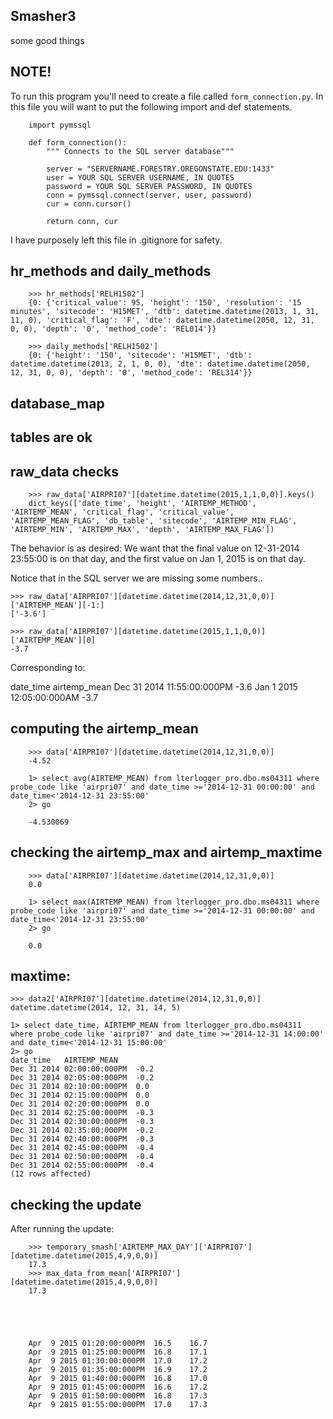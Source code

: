 Smasher3
---------

some good things


NOTE!
---

To run this program you'll need to create a file called `form_connection.py`. In this file you will want to put the following import and def statements.


		import pymssql

		def form_connection():
		    """ Connects to the SQL server database"""

		    server = "SERVERNAME.FORESTRY.OREGONSTATE.EDU:1433"
		    user = YOUR SQL SERVER USERNAME, IN QUOTES
		    password = YOUR SQL SERVER PASSWORD, IN QUOTES
		    conn = pymssql.connect(server, user, password)
		    cur = conn.cursor()

		    return conn, cur

I have purposely left this file in .gitignore for safety.


hr_methods and daily_methods
---

		>>> hr_methods['RELH1502']
		{0: {'critical_value': 95, 'height': '150', 'resolution': '15 minutes', 'sitecode': 'H15MET', 'dtb': datetime.datetime(2013, 1, 31, 11, 0), 'critical_flag': 'F', 'dte': datetime.datetime(2050, 12, 31, 0, 0), 'depth': '0', 'method_code': 'REL014'}}

		>>> daily_methods['RELH1502']
		{0: {'height': '150', 'sitecode': 'H15MET', 'dtb': datetime.datetime(2013, 2, 1, 0, 0), 'dte': datetime.datetime(2050, 12, 31, 0, 0), 'depth': '0', 'method_code': 'REL314'}}


database_map
----


tables are ok
---


raw_data checks
---

		>>> raw_data['AIRPRI07'][datetime.datetime(2015,1,1,0,0)].keys()
		dict_keys(['date_time', 'height', 'AIRTEMP_METHOD', 'AIRTEMP_MEAN', 'critical_flag', 'critical_value', 'AIRTEMP_MEAN_FLAG', 'db_table', 'sitecode', 'AIRTEMP_MIN_FLAG', 'AIRTEMP_MIN', 'AIRTEMP_MAX', 'depth', 'AIRTEMP_MAX_FLAG'])

The behavior is as desired: We want that the final value on 12-31-2014 23:55:00 is on that day, and the first value on Jan 1, 2015 is on that day.

Notice that in the SQL server we are missing some numbers..

	>>> raw_data['AIRPRI07'][datetime.datetime(2014,12,31,0,0)]['AIRTEMP_MEAN'][-1:]
	['-3.6']

	>>> raw_data['AIRPRI07'][datetime.datetime(2015,1,1,0,0)]['AIRTEMP_MEAN'][0]
	-3.7

Corresponding to:

date_time	airtemp_mean
Dec 31 2014 11:55:00:000PM	-3.6
Jan  1 2015 12:05:00:000AM	-3.7


computing the airtemp_mean
----

		>>> data['AIRPRI07'][datetime.datetime(2014,12,31,0,0)]
		-4.52

		1> select avg(AIRTEMP_MEAN) from lterlogger_pro.dbo.ms04311 where probe_code like 'airpri07' and date_time >='2014-12-31 00:00:00' and date_time<'2014-12-31 23:55:00'
		2> go

		-4.530069


checking the airtemp_max and airtemp_maxtime
----

		>>> data['AIRPRI07'][datetime.datetime(2014,12,31,0,0)]
		0.0

		1> select max(AIRTEMP_MEAN) from lterlogger_pro.dbo.ms04311 where probe_code like 'airpri07' and date_time >='2014-12-31 00:00:00' and date_time<'2014-12-31 23:55:00'
		2> go

		0.0

maxtime:
--

	>>> data2['AIRPRI07'][datetime.datetime(2014,12,31,0,0)]
	datetime.datetime(2014, 12, 31, 14, 5)

	1> select date_time, AIRTEMP_MEAN from lterlogger_pro.dbo.ms04311 where probe_code like 'airpri07' and date_time >='2014-12-31 14:00:00' and date_time<'2014-12-31 15:00:00'
	2> go
	date_time	AIRTEMP_MEAN
	Dec 31 2014 02:00:00:000PM	-0.2
	Dec 31 2014 02:05:00:000PM	-0.2
	Dec 31 2014 02:10:00:000PM	0.0
	Dec 31 2014 02:15:00:000PM	0.0
	Dec 31 2014 02:20:00:000PM	0.0
	Dec 31 2014 02:25:00:000PM	-0.3
	Dec 31 2014 02:30:00:000PM	-0.3
	Dec 31 2014 02:35:00:000PM	-0.2
	Dec 31 2014 02:40:00:000PM	-0.3
	Dec 31 2014 02:45:00:000PM	-0.4
	Dec 31 2014 02:50:00:000PM	-0.4
	Dec 31 2014 02:55:00:000PM	-0.4
	(12 rows affected)

checking the update
---

After running the update:

		>>> temporary_smash['AIRTEMP_MAX_DAY']['AIRPRI07'][datetime.datetime(2015,4,9,0,0)]
		17.3
		>>> max_data_from_mean['AIRPRI07'][datetime.datetime(2015,4,9,0,0)]
		17.3





		Apr  9 2015 01:20:00:000PM	16.5	16.7
		Apr  9 2015 01:25:00:000PM	16.8	17.1
		Apr  9 2015 01:30:00:000PM	17.0	17.2
		Apr  9 2015 01:35:00:000PM	16.9	17.2
		Apr  9 2015 01:40:00:000PM	16.8	17.0
		Apr  9 2015 01:45:00:000PM	16.6	17.2
		Apr  9 2015 01:50:00:000PM	16.8	17.3
		Apr  9 2015 01:55:00:000PM	17.0	17.3